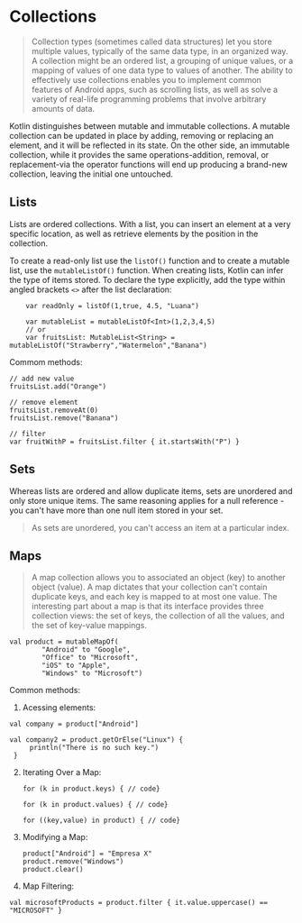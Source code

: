 
# Collections

> Collection types (sometimes called data structures) let you store multiple values, typically of the same data type, in an organized way. A collection might be an ordered list, a grouping of unique values, or a mapping of values of one data type to values of another. The ability to effectively use collections enables you to implement common features of Android apps, such as scrolling lists, as well as solve a variety of real-life programming problems that involve arbitrary amounts of data.

Kotlin distinguishes between mutable and immutable collections. A mutable
collection can be updated in place by adding, removing or replacing an element, and it will be
reflected in its state. On the other side, an immutable collection, while it provides the same
operations-addition, removal, or replacement-via the operator functions will end up producing a
brand-new collection, leaving the initial one untouched.


## Lists

Lists are ordered collections. With a list, you can insert an element at a very specific location, as
well as retrieve elements by the position in the collection.

To create a read-only list use the `listOf()` function and to create a mutable list, use the `mutableListOf()` function.
When creating lists, Kotlin can infer the type of items stored. To declare the type explicitly, add the type within angled brackets `<>` after the list declaration:

```
    var readOnly = listOf(1,true, 4.5, "Luana")

    var mutableList = mutableListOf<Int>(1,2,3,4,5)
    // or
    var fruitsList: MutableList<String> = mutableListOf("Strawberry","Watermelon","Banana")
```
 
 Commom methods: 

 ```
 // add new value
fruitsList.add("Orange")

// remove element
fruitsList.removeAt(0)
fruitsList.remove("Banana")

// filter
var fruitWithP = fruitsList.filter { it.startsWith("P") }
 ```

 ## Sets

 Whereas lists are ordered and allow duplicate items, sets are unordered and only store unique items. The same reasoning applies for a null reference - you can't have more than one null item stored in your set.

 > As sets are unordered, you can't access an item at a particular index.

 ## Maps

> A map collection allows you to associated an object (key) to another object (value). A map dictates that your collection can't contain duplicate keys, and each key is mapped to at most one value. The interesting part about a map is that its interface provides three
collection views: the set of keys, the collection of all the values, and the set of key-value
mappings.

```
val product = mutableMapOf(
        "Android" to "Google",
        "Office" to "Microsoft",
        "iOS" to "Apple",
        "Windows" to "Microsoft")
```
 
 Common methods:

 1. Acessing elements:
   ```
   val company = product["Android"]

   val company2 = product.getOrElse("Linux") { 
        println("There is no such key.")
    }
   ```
 2. Iterating Over a Map:
    ```
    for (k in product.keys) { // code}

    for (k in product.values) { // code}

    for ((key,value) in product) { // code}
    ```
 3. Modifying a Map:
    ```
    product["Android"] = "Empresa X"
    product.remove("Windows")
    product.clear()
    ```

 4. Map Filtering:
   ```
   val microsoftProducts = product.filter { it.value.uppercase() == "MICROSOFT" }
   ```